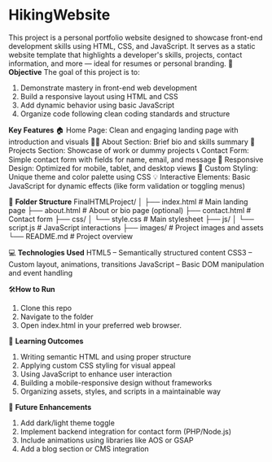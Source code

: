 # HikingWebsite
This project is a personal portfolio website designed to showcase front-end development skills using HTML, CSS, and JavaScript. It serves as a static website template that highlights a developer's skills, projects, contact information, and more — ideal for resumes or personal branding.
🎯**Objective**
The goal of this project is to:
1. Demonstrate mastery in front-end web development
2. Build a responsive layout using HTML and CSS
3. Add dynamic behavior using basic JavaScript
4. Organize code following clean coding standards and structure

**Key Features**
🏠 Home Page: Clean and engaging landing page with introduction and visuals
🧑‍💻 About Section: Brief bio and skills summary
📁 Projects Section: Showcase of work or dummy projects
📞 Contact Form: Simple contact form with fields for name, email, and message
📱 Responsive Design: Optimized for mobile, tablet, and desktop views
🎨 Custom Styling: Unique theme and color palette using CSS
💡 Interactive Elements: Basic JavaScript for dynamic effects (like form validation or toggling menus)

📁 **Folder Structure**
FinalHTMLProject/
│
├── index.html              # Main landing page
├── about.html              # About or bio page (optional)
├── contact.html            # Contact form
├── css/
│   └── style.css           # Main stylesheet
├── js/
│   └── script.js           # JavaScript interactions
├── images/                 # Project images and assets
└── README.md               # Project overview

💻 **Technologies Used**
HTML5 – Semantically structured content
CSS3 – Custom layout, animations, transitions
JavaScript – Basic DOM manipulation and event handling

🛠️**How to Run**
1. Clone this repo
2. Navigate to the folder
3. Open index.html in your preferred web browser.

📘 **Learning Outcomes**
1. Writing semantic HTML and using proper structure
2. Applying custom CSS styling for visual appeal
3. Using JavaScript to enhance user interaction
4. Building a mobile-responsive design without frameworks
5. Organizing assets, styles, and scripts in a maintainable way

🧠 **Future Enhancements**
1. Add dark/light theme toggle
2. Implement backend integration for contact form (PHP/Node.js)
3. Include animations using libraries like AOS or GSAP
4. Add a blog section or CMS integration

